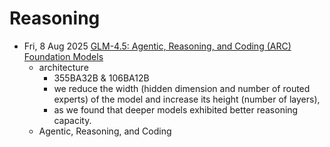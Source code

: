 
# Reasoning
- Fri, 8 Aug 2025 [GLM-4.5: Agentic, Reasoning, and Coding (ARC) Foundation Models](https://arxiv.org/abs/2508.06471)
  - architecture
    - 355BA32B & 106BA12B
    - we reduce the width (hidden dimension and number of routed experts) of the model and increase its height (number of layers), 
    - as we found that deeper models exhibited better reasoning capacity.
  - Agentic, Reasoning, and Coding
